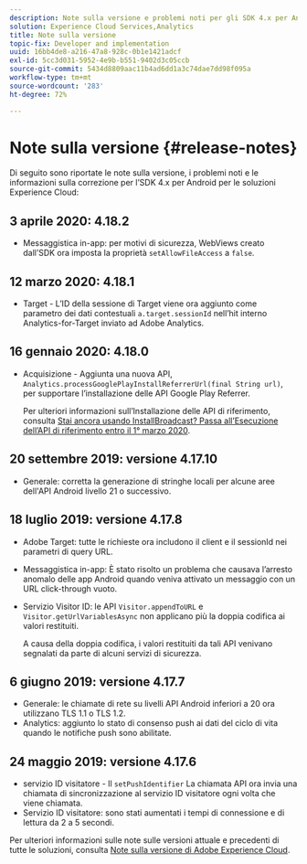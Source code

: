 ```yaml
---
description: Note sulla versione e problemi noti per gli SDK 4.x per Android per le soluzioni Experience Cloud.
solution: Experience Cloud Services,Analytics
title: Note sulla versione
topic-fix: Developer and implementation
uuid: 16bb4de8-a216-47a8-928c-0b1e1421adcf
exl-id: 5cc3d031-5952-4e9b-b551-9402d3c05ccb
source-git-commit: 5434d8809aac11b4ad6dd1a3c74dae7dd98f095a
workflow-type: tm+mt
source-wordcount: '283'
ht-degree: 72%

---
```


# Note sulla versione {#release-notes}

Di seguito sono riportate le note sulla versione, i problemi noti e le informazioni sulla correzione per l’SDK 4.x per Android per le soluzioni Experience Cloud:

## 3 aprile 2020: 4.18.2

* Messaggistica in-app: per motivi di sicurezza, WebViews creato dall’SDK ora imposta la proprietà `setAllowFileAccess` a `false`.

## 12 marzo 2020: 4.18.1

* Target - L’ID della sessione di Target viene ora aggiunto come parametro dei dati contestuali `a.target.sessionId` nell’hit interno Analytics-for-Target inviato ad Adobe Analytics.

## 16 gennaio 2020: 4.18.0

* Acquisizione - Aggiunta una nuova API, `Analytics.processGooglePlayInstallReferrerUrl(final String url)`, per supportare l’installazione delle API Google Play Referrer.

   Per ulteriori informazioni sull’Installazione delle API di riferimento, consulta [Stai ancora usando InstallBroadcast? Passa all’Esecuzione dell’API di riferimento entro il 1° marzo 2020](https://android-developers.googleblog.com/2019/11/still-using-installbroadcast-switch-to.html).

## 20 settembre 2019: versione 4.17.10

* Generale: corretta la generazione di stringhe locali per alcune aree dell&#39;API Android livello 21 o successivo.

## 18 luglio 2019: versione 4.17.8

* Adobe Target: tutte le richieste ora includono il client e il sessionId nei parametri di query URL.
* Messaggistica in-app: È stato risolto un problema che causava l’arresto anomalo delle app Android quando veniva attivato un messaggio con un URL click-through vuoto.
* Servizio Visitor ID: le API `Visitor.appendToURL` e `Visitor.getUrlVariablesAsync` non applicano più la doppia codifica ai valori restituiti.

   A causa della doppia codifica, i valori restituiti da tali API venivano segnalati da parte di alcuni servizi di sicurezza.

## 6 giugno 2019: versione 4.17.7

* Generale: le chiamate di rete su livelli API Android inferiori a 20 ora utilizzano TLS 1.1 o TLS 1.2.
* Analytics: aggiunto lo stato di consenso push ai dati del ciclo di vita quando le notifiche push sono abilitate.

## 24 maggio 2019: versione 4.17.6

* servizio ID visitatore - Il `setPushIdentifier` La chiamata API ora invia una chiamata di sincronizzazione al servizio ID visitatore ogni volta che viene chiamata.
* Servizio ID visitatore: sono stati aumentati i tempi di connessione e di lettura da 2 a 5 secondi.

Per ulteriori informazioni sulle note sulle versioni attuale e precedenti di tutte le soluzioni, consulta [Note sulla versione di Adobe Experience Cloud](https://experienceleague.adobe.com/docs/release-notes/experience-cloud/current.html?lang=it).
